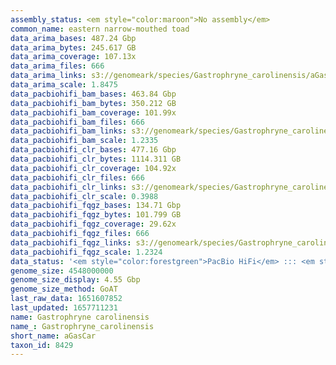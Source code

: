 ```yaml
---
assembly_status: <em style="color:maroon">No assembly</em>
common_name: eastern narrow-mouthed toad
data_arima_bases: 487.24 Gbp
data_arima_bytes: 245.617 GB
data_arima_coverage: 107.13x
data_arima_files: 666
data_arima_links: s3://genomeark/species/Gastrophryne_carolinensis/aGasCar1/genomic_data/arima/<br>
data_arima_scale: 1.8475
data_pacbiohifi_bam_bases: 463.84 Gbp
data_pacbiohifi_bam_bytes: 350.212 GB
data_pacbiohifi_bam_coverage: 101.99x
data_pacbiohifi_bam_files: 666
data_pacbiohifi_bam_links: s3://genomeark/species/Gastrophryne_carolinensis/aGasCar1/genomic_data/pacbio_hifi/<br>
data_pacbiohifi_bam_scale: 1.2335
data_pacbiohifi_clr_bases: 477.16 Gbp
data_pacbiohifi_clr_bytes: 1114.311 GB
data_pacbiohifi_clr_coverage: 104.92x
data_pacbiohifi_clr_files: 666
data_pacbiohifi_clr_links: s3://genomeark/species/Gastrophryne_carolinensis/aGasCar1/genomic_data/pacbio_hifi/<br>
data_pacbiohifi_clr_scale: 0.3988
data_pacbiohifi_fqgz_bases: 134.71 Gbp
data_pacbiohifi_fqgz_bytes: 101.799 GB
data_pacbiohifi_fqgz_coverage: 29.62x
data_pacbiohifi_fqgz_files: 666
data_pacbiohifi_fqgz_links: s3://genomeark/species/Gastrophryne_carolinensis/aGasCar1/genomic_data/pacbio_hifi/<br>
data_pacbiohifi_fqgz_scale: 1.2324
data_status: '<em style="color:forestgreen">PacBio HiFi</em> ::: <em style="color:forestgreen">Arima</em>'
genome_size: 4548000000
genome_size_display: 4.55 Gbp
genome_size_method: GoAT
last_raw_data: 1651607852
last_updated: 1657711231
name: Gastrophryne carolinensis
name_: Gastrophryne_carolinensis
short_name: aGasCar
taxon_id: 8429
---
```

